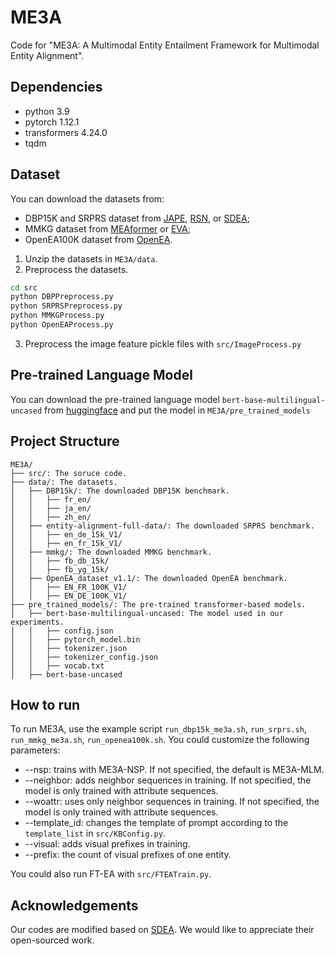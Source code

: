 # ME3A
Code for "ME3A: A Multimodal Entity Entailment Framework for Multimodal Entity Alignment".

## Dependencies
- python 3.9
- pytorch 1.12.1
- transformers 4.24.0
- tqdm

## Dataset

You can download the datasets from:
- DBP15K and SRPRS dataset from [JAPE](https://github.com/nju-websoft/JAPE), [RSN](https://github.com/nju-websoft/RSN), or [SDEA](https://github.com/zhongziyue/SDEA);
- MMKG dataset from [MEAformer](https://github.com/zjunlp/MEAformer) or [EVA](https://github.com/cambridgeltl/eva);
- OpenEA100K dataset from [OpenEA](https://github.com/nju-websoft/OpenEA).

1. Unzip the datasets in `ME3A/data`.
2. Preprocess the datasets.

```bash
cd src
python DBPPreprocess.py
python SRPRSPreprocess.py
python MMKGProcess.py
python OpenEAProcess.py

```

3. Preprocess the image feature pickle files with `src/ImageProcess.py`

## Pre-trained Language Model

You can download the pre-trained language model `bert-base-multilingual-uncased` from [huggingface](https://huggingface.co/bert-base-multilingual-uncased) and put the model in `ME3A/pre_trained_models`

## Project Structure

```
ME3A/
├── src/: The soruce code. 
├── data/: The datasets. 
│   ├── DBP15k/: The downloaded DBP15K benchmark. 
│   │   ├── fr_en/
│   │   ├── ja_en/
│   │   ├── zh_en/
│   ├── entity-alignment-full-data/: The downloaded SRPRS benchmark. 
│   │   ├── en_de_15k_V1/
│   │   ├── en_fr_15k_V1/
│   ├── mmkg/: The downloaded MMKG benchmark. 
│   │   ├── fb_db_15k/
│   │   ├── fb_yg_15k/
│   ├── OpenEA_dataset_v1.1/: The downloaded OpenEA benchmark. 
│   │   ├── EN_FR_100K_V1/
│   │   ├── EN_DE_100K_V1/
├── pre_trained_models/: The pre-trained transformer-based models. 
│   ├── bert-base-multilingual-uncased: The model used in our experiments.
│   │   ├── config.json
│   │   ├── pytorch_model.bin
│   │   ├── tokenizer.json
│   │   ├── tokenizer_config.json
│   │   ├── vocab.txt
│   ├── bert-base-uncased
```

## How to run

To run ME3A, use the example script `run_dbp15k_me3a.sh`, `run_srprs.sh`, `run_mmkg_me3a.sh`, `run_openea100k.sh`. 
You could customize the following parameters:

- --nsp: trains with ME3A-NSP. If not specified, the default is ME3A-MLM.
- --neighbor: adds neighbor sequences in training. If not specified, the model is only trained with attribute sequences.
- --woattr: uses only neighbor sequences in training. If not specified, the model is only trained with attribute sequences.
- --template_id: changes the template of prompt according to the `template_list` in `src/KBConfig.py`.
- --visual: adds visual prefixes in training. 
- --prefix: the count of visual prefixes of one entity.

You could also run FT-EA with `src/FTEATrain.py`.

## Acknowledgements
Our codes are modified based on [SDEA](https://github.com/zhongziyue/SDEA). We would like to appreciate their open-sourced work.
